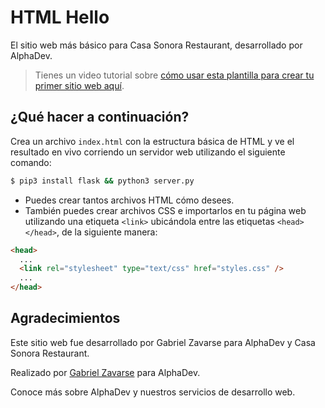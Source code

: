 # HTML Hello

El sitio web más básico para Casa Sonora Restaurant, desarrollado por AlphaDev.

> Tienes un video tutorial sobre [cómo usar esta plantilla para crear tu primer sitio web aquí](https://youtu.be/dfbDCMu_p-0).

## ¿Qué hacer a continuación?

Crea un archivo `index.html` con la estructura básica de HTML y ve el resultado en vivo corriendo un servidor web utilizando el siguiente comando:

```bash
$ pip3 install flask && python3 server.py
```

- Puedes crear tantos archivos HTML cómo desees.
- También puedes crear archivos CSS e importarlos en tu página web utilizando una etiqueta `<link>` ubicándola entre las etiquetas `<head></head>`, de la siguiente manera:

```html
<head>
  ...
  <link rel="stylesheet" type="text/css" href="styles.css" />
  ...
</head>
```

## Agradecimientos

Este sitio web fue desarrollado por Gabriel Zavarse para AlphaDev y Casa Sonora Restaurant.

Realizado por [Gabriel Zavarse](https://github.com/Gaboozc) para AlphaDev.

Conoce más sobre AlphaDev y nuestros servicios de desarrollo web.

